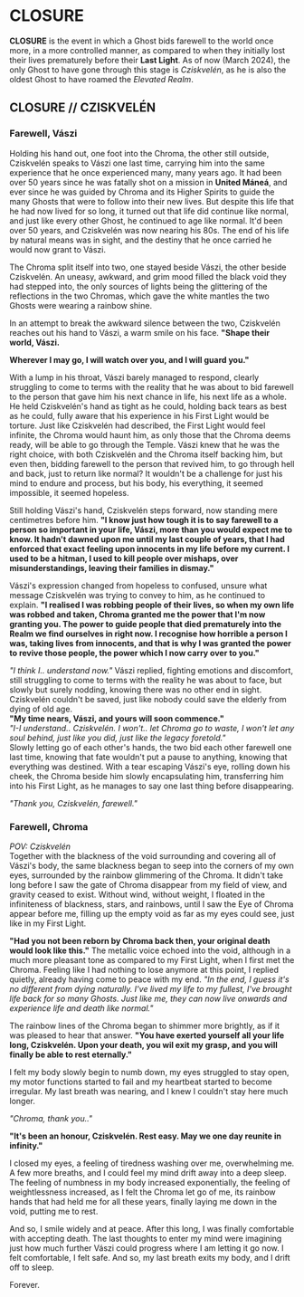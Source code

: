 # CLOSURE
**CLOSURE** is the event in which a Ghost bids farewell to the world once more, in a more controlled manner, as compared to when they initially lost their lives prematurely before their **Last Light**. As of now (March 2024), the only Ghost to have gone through this stage is *Cziskvelén*, as he is also the oldest Ghost to have roamed the *Elevated Realm*. 

## CLOSURE // CZISKVELÉN
### Farewell, Vászi
Holding his hand out, one foot into the Chroma, the other still outside, Cziskvelén speaks to Vászi one last time, carrying him into the same experience that he once experienced many, many years ago. It had been over 50 years since he was fatally shot on a mission in **United Máneá**, and ever since he was guided by Chroma and its Higher Spirits to guide the many Ghosts that were to follow into their new lives. But despite this life that he had now lived for so long, it turned out that life did continue like normal, and just like every other Ghost, he continued to age like normal. It'd been over 50 years, and Cziskvelén was now nearing his 80s. The end of his life by natural means was in sight, and the destiny that he once carried he would now grant to Vászi.

The Chroma split itself into two, one stayed beside Vászi, the other beside Cziskvelén. An uneasy, awkward, and grim mood filled the black void they had stepped into, the only sources of lights being the glittering of the reflections in the two Chromas, which gave the white mantles the two Ghosts were wearing a rainbow shine. 

In an attempt to break the awkward silence between the two, Cziskvelén reaches out his hand to Vászi, a warm smile on his face. **"Shape their world, Vászi.**

**Wherever I may go, I will watch over you, and I will guard you."**

With a lump in his throat, Vászi barely managed to respond, clearly struggling to come to terms with the reality that he was about to bid farewell to the person that gave him his next chance in life, his next life as a whole. He held Cziskvelén's hand as tight as he could, holding back tears as best as he could, fully aware that his experience in his First Light would be torture. Just like Cziskvelén had described, the First Light would feel infinite, the Chroma would haunt him, as only those that the Chroma deems ready, will be able to go through the Temple. Vászi knew that he was the right choice, with both Cziskvelén and the Chroma itself backing him, but even then, bidding farewell to the person that revived him, to go through hell and back, just to return like normal? It wouldn't be a challenge for just his mind to endure and process, but his body, his everything, it seemed impossible, it seemed hopeless.

Still holding Vászi's hand, Cziskvelén steps forward, now standing mere centimetres before him. **"I know just how tough it is to say farewell to a person so important in your life, Vászi, more than you would expect me to know. It hadn't dawned upon me until my last couple of years, that I had enforced that exact feeling upon innocents in my life before my current. I used to be a hitman, I used to kill people over mishaps, over misunderstandings, leaving their families in dismay."**

Vászi's expression changed from hopeless to confused, unsure what message Cziskvelén was trying to convey to him, as he continued to explain. **"I realised I was robbing people of their lives, so when my own life was robbed and taken, Chroma granted me the power that I'm now granting you. The power to guide people that died prematurely into the Realm we find ourselves in right now. I recognise how horrible a person I was, taking lives from innocents, and that is why I was granted the power to revive those people, the power which I now carry over to you."**

*"I think I.. understand now."* Vászi replied, fighting emotions and discomfort, still struggling to come to terms with the reality he was about to face, but slowly but surely nodding, knowing there was no other end in sight. Cziskvelén couldn't be saved, just like nobody could save the elderly from dying of old age. \
**"My time nears, Vászi, and yours will soon commence."** \
*"I-I understand.. Cziskvelén. I won't.. let Chroma go to waste, I won't let any soul behind, just like you did, just like the legacy foretold."* \
Slowly letting go of each other's hands, the two bid each other farewell one last time, knowing that fate wouldn't put a pause to anything, knowing that everything was destined. With a tear escaping Vászi's eye, rolling down his cheek, the Chroma beside him slowly encapsulating him, transferring him into his First Light, as he manages to say one last thing before disappearing.

*"Thank you, Cziskvelén, farewell."*

### Farewell, Chroma
*POV: Cziskvelén* \
Together with the blackness of the void surrounding and covering all of Vászi's body, the same blackness began to seep into the corners of my own eyes, surrounded by the rainbow glimmering of the Chroma. It didn't take long before I saw the gate of Chroma disappear from my field of view, and gravity ceased to exist. Without wind, without weight, I floated in the infiniteness of blackness, stars, and rainbows, until I saw the Eye of Chroma appear before me, filling up the empty void as far as my eyes could see, just like in my First Light.

**"Had you not been reborn by Chroma back then, your original death would look like this."** The metallic voice echoed into the void, although in a much more pleasant tone as compared to my First Light, when I first met the Chroma. Feeling like I had nothing to lose anymore at this point, I replied quietly, already having come to peace with my end. *"In the end, I guess it's no different from dying naturally. I've lived my life to my fullest, I've brought life back for so many Ghosts. Just like me, they can now live onwards and experience life and death like normal."*

The rainbow lines of the Chroma began to shimmer more brightly, as if it was pleased to hear that answer. **"You have exerted yourself all your life long, Cziskvelén. Upon your death, you wil exit my grasp, and you will finally be able to rest eternally."**

I felt my body slowly begin to numb down, my eyes struggled to stay open, my motor functions started to fail and my heartbeat started to become irregular. My last breath was nearing, and I knew I couldn't stay here much longer. 

*"Chroma, thank you.."*

**"It's been an honour, Cziskvelén. Rest easy. May we one day reunite in infinity."**

I closed my eyes, a feeling of tiredness washing over me, overwhelming me. A few more breaths, and I could feel my mind drift away into a deep sleep. The feeling of numbness in my body increased exponentially, the feeling of weightlessness increased, as I felt the Chroma let go of me, its rainbow hands that had held me for all these years, finally laying me down in the void, putting me to rest.

And so, I smile widely and at peace. After this long, I was finally comfortable with accepting death. The last thoughts to enter my mind were imagining just how much further Vászi could progress where I am letting it go now. I felt comfortable, I felt safe. And so, my last breath exits my body, and I drift off to sleep.

Forever.
